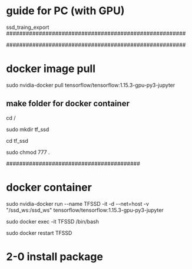 # guide for PC (with GPU)

ssd_traing_export
#######################################################


#######################################################

# docker image pull

sudo nvidia-docker pull tensorflow/tensorflow:1.15.3-gpu-py3-jupyter


## make folder for docker container

cd /

sudo mkdir tf_ssd

cd tf_ssd

sudo chmod 777 .

#########################################

# docker container

sudo nvidia-docker run --name TFSSD -it -d --net=host -v "/ssd_ws:/ssd_ws" tensorflow/tensorflow:1.15.3-gpu-py3-jupyter

sudo docker exec -it TFSSD /bin/bash

sudo docker restart TFSSD

# 2-0 install package
